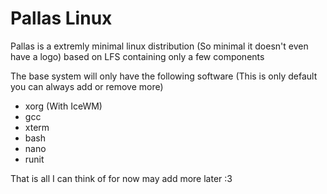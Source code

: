 # Pallas Linux
Pallas is a extremly minimal linux distribution (So minimal it doesn't even have a logo) based on LFS containing only a few components

The base system will only have the following software (This is only default you can always add or remove more)
- xorg (With IceWM)
- gcc
- xterm
- bash
- nano
- runit

That is all I can think of for now may add more later :3 
